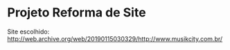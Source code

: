 # Projeto Reforma de Site
Site escolhido: http://web.archive.org/web/20190115030329/http://www.musikcity.com.br/
